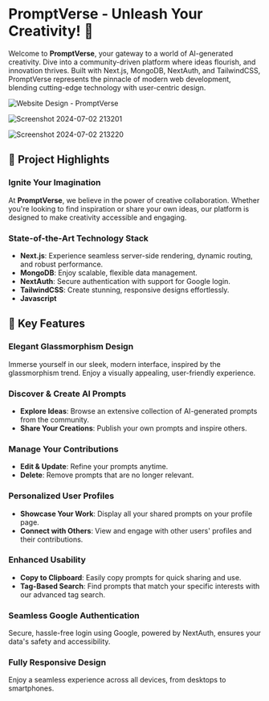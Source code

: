 # PromptVerse - Unleash Your Creativity! 🤖

Welcome to **PromptVerse**, your gateway to a world of AI-generated creativity. Dive into a community-driven platform where ideas flourish, and innovation thrives. Built with Next.js, MongoDB, NextAuth, and TailwindCSS, PromptVerse represents the pinnacle of modern web development, blending cutting-edge technology with user-centric design.

![Website  Design - PromptVerse](https://github.com/Sidharth1327/PromptVerse---Full-Stack-Next-JS-app/assets/91174930/d183f60c-63f8-4a73-8d00-f32281c444f6)

![Screenshot 2024-07-02 213201](https://github.com/Sidharth1327/PromptVerse---Full-Stack-Next-JS-app/assets/91174930/3a143065-f25b-4c1b-bd24-5b92bd8296e0)

![Screenshot 2024-07-02 213220](https://github.com/Sidharth1327/PromptVerse---Full-Stack-Next-JS-app/assets/91174930/c40da6c1-d703-4fe0-a503-c2b726dd677b)


## 🌟 Project Highlights

### Ignite Your Imagination
At **PromptVerse**, we believe in the power of creative collaboration. Whether you're looking to find inspiration or share your own ideas, our platform is designed to make creativity accessible and engaging.

### State-of-the-Art Technology Stack
- **Next.js**: Experience seamless server-side rendering, dynamic routing, and robust performance.
- **MongoDB**: Enjoy scalable, flexible data management.
- **NextAuth**: Secure authentication with support for Google login.
- **TailwindCSS**: Create stunning, responsive designs effortlessly.
- **Javascript**

## 🚀 Key Features

### Elegant Glassmorphism Design
Immerse yourself in our sleek, modern interface, inspired by the glassmorphism trend. Enjoy a visually appealing, user-friendly experience.

### Discover & Create AI Prompts
- **Explore Ideas**: Browse an extensive collection of AI-generated prompts from the community.
- **Share Your Creations**: Publish your own prompts and inspire others.

### Manage Your Contributions
- **Edit & Update**: Refine your prompts anytime.
- **Delete**: Remove prompts that are no longer relevant.

### Personalized User Profiles
- **Showcase Your Work**: Display all your shared prompts on your profile page.
- **Connect with Others**: View and engage with other users' profiles and their contributions.

### Enhanced Usability
- **Copy to Clipboard**: Easily copy prompts for quick sharing and use.
- **Tag-Based Search**: Find prompts that match your specific interests with our advanced tag search.

### Seamless Google Authentication
Secure, hassle-free login using Google, powered by NextAuth, ensures your data's safety and accessibility.

### Fully Responsive Design
Enjoy a seamless experience across all devices, from desktops to smartphones.



